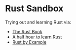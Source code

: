# Rust Sandbox

Trying out and learning Rust via:

- [The Rust Book](https://doc.rust-lang.org/book/)
- [A half hour to learn Rust](https://fasterthanli.me/blog/2020/a-half-hour-to-learn-rust/)
- [Rust by Example](https://doc.rust-lang.org/stable/rust-by-example/)
